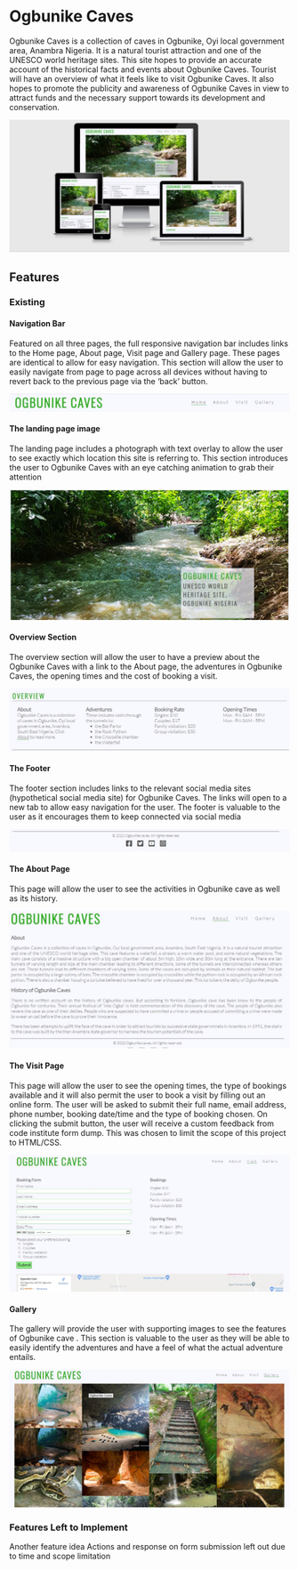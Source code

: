 # Ogbunike Caves

Ogbunike Caves is a collection of caves in Ogbunike, Oyi local government area, Anambra Nigeria. It is a natural tourist attraction and one of the UNESCO world heritage sites. This site hopes to provide an accurate account of the historical facts and events about Ogbunike Caves. Tourist will have an overview of what it feels like to visit Ogbunike Caves. It also hopes to promote the publicity and awareness of Ogbunike Caves in view to attract funds and the necessary support towards its development and conservation.

![Ogbunike caves' view on ami.responsivedesign.is](https://github.com/uchenna631/ogbunike-caves/blob/main/assets/images/responsive-design.JPG?raw=true)

## Features

### Existing 

#### Navigation Bar

Featured on all three pages, the full responsive navigation bar includes links to the Home page, About page, Visit page and Gallery page. These pages are identical to allow for easy navigation.
This section will allow the user to easily navigate from page to page across all devices without having to revert back to the previous page via the ‘back’ button.

![Navigation bar](https://github.com/uchenna631/ogbunike-caves/blob/main/assets/images/navigation-bar.JPG?raw=true)

#### The landing page image

The landing page includes a photograph with text overlay to allow the user to see exactly which location this site is referring to.
This section introduces the user to Ogbunike Caves with an eye catching animation to grab their attention

![Landing page](https://github.com/uchenna631/ogbunike-caves/blob/main/assets/images/landing-page.JPG?raw=true)

#### Overview Section

The overview section will allow the user to have a preview about the Ogbunike Caves with a link to the About page, the adventures in Ogbunike Caves, the opening times and the cost of booking a visit.

![overview section](https://github.com/uchenna631/ogbunike-caves/blob/main/assets/images/overview-section.JPG?raw=true)

#### The Footer

The footer section includes links to the relevant social media sites (hypothetical social media site) for Ogbunike Caves. The links will open to a new tab to allow easy navigation for the user.
The footer is valuable to the user as it encourages them to keep connected via social media

![Footer](https://github.com/uchenna631/ogbunike-caves/blob/main/assets/images/footer.JPG?raw=true)

#### The About Page

This page will allow the user to see the activities in Ogbunike cave as well as its history.

![About page](https://github.com/uchenna631/ogbunike-caves/blob/main/assets/images/about-page.JPG?raw=true)

#### The Visit Page

This page will allow the user to see the opening times, the type of bookings available and it will also permit the user to book a visit by filling out an online form. 
The user will be asked to submit their full name, email address, phone number, booking date/time and the type of booking chosen. On clicking the submit button, the user will receive a custom feedback from code institute form dump. This was chosen to limit the scope of this project to HTML/CSS.

![Visit page](https://github.com/uchenna631/ogbunike-caves/blob/main/assets/images/visit-page.JPG?raw=true)

#### Gallery

The gallery will provide the user with supporting images to see the features of Ogbunike cave .
This section is valuable to the user as they will be able to easily identify the adventures and have a feel of what the actual adventure entails.

![Gallery](https://github.com/uchenna631/ogbunike-caves/blob/main/assets/images/gallery-page.JPG?raw=true)

### Features Left to Implement
Another feature idea
Actions and response on form submission left out due to time and scope limitation

